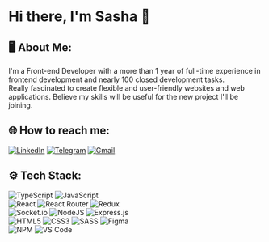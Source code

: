 
# Hi there, I'm Sasha 👾

## 🖥 About Me:
I'm a Front-end Developer with a more than 1 year of full-time experience in frontend development and nearly 100 closed development tasks.<br>
Really fascinated to create flexible and user-friendly websites and web applications. Believe my skills will be
useful for the new project I'll be joining.


## 🌐 How to reach me:
[![LinkedIn](https://img.shields.io/badge/LinkedIn-0077B5?style=for-the-badge&logo=linkedin&logoColor=white)](https://www.linkedin.com/in/oleksandrkolomiiets/) 
[![Telegram](https://img.shields.io/badge/Telegram-2CA5E0?style=for-the-badge&logo=telegram&logoColor=white)](https://t.me/sashakolomiiets)
[![Gmail](https://img.shields.io/badge/Gmail-D14836?style=for-the-badge&logo=gmail&logoColor=white)](mailto:oleksandr.kolomiiets.work@gmail.com)

## ⚙ Tech Stack:
![TypeScript](https://img.shields.io/badge/typescript-%23007ACC.svg?style=for-the-badge&logo=typescript&logoColor=white) 
![JavaScript](https://img.shields.io/badge/javascript-%23323330.svg?style=for-the-badge&logo=javascript&logoColor=%23F7DF1E)<br>
![React](https://img.shields.io/badge/react-%2320232a.svg?style=for-the-badge&logo=react&logoColor=%2361DAFB) 
![React Router](https://img.shields.io/badge/React_Router-CA4245?style=for-the-badge&logo=react-router&logoColor=white)
![Redux](https://img.shields.io/badge/redux-%23593d88.svg?style=for-the-badge&logo=redux&logoColor=white)<br>
![Socket.io](https://img.shields.io/badge/Socket.io-010101?&style=for-the-badge&logo=Socket.io&logoColor=white) 
![NodeJS](https://img.shields.io/badge/node.js-6DA55F?style=for-the-badge&logo=node.js&logoColor=white) 
![Express.js](https://img.shields.io/badge/express.js-%23404d59.svg?style=for-the-badge&logo=express&logoColor=%2361DAFB)<br>
![HTML5](https://img.shields.io/badge/html5-%23E34F26.svg?style=for-the-badge&logo=html5&logoColor=white) 
![CSS3](https://img.shields.io/badge/css3-%231572B6.svg?style=for-the-badge&logo=css3&logoColor=white) 
![SASS](https://img.shields.io/badge/SASS-hotpink.svg?style=for-the-badge&logo=SASS&logoColor=white) 
![Figma](https://img.shields.io/badge/Figma-F24E1E?style=for-the-badge&logo=figma&logoColor=white)<br>
![NPM](https://img.shields.io/badge/npm-CB3837?style=for-the-badge&logo=npm&logoColor=white) 
![VS Code](https://img.shields.io/badge/Visual_Studio_Code-0078D4?style=for-the-badge&logo=visual%20studio%20code&logoColor=white) 

